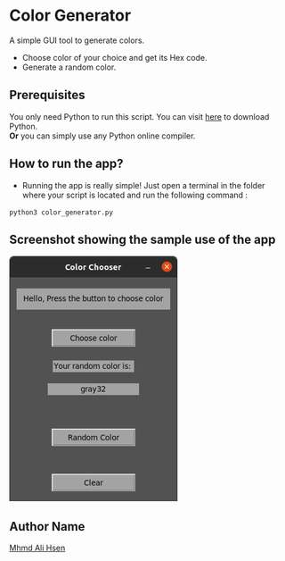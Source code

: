 # Color Generator
A simple GUI tool to generate colors.
* Choose color of your choice and get its Hex code.
* Generate a random color.
  
## Prerequisites
You only need Python to run this script. You can visit [here](https://www.python.org/downloads/) to download Python.  
**Or** you can simply use any Python online compiler.

## How to run the app?
* Running the app is really simple! Just open a terminal in the folder where your script is located and run the following command :

```
python3 color_generator.py
```

## Screenshot showing the sample use of the app
![](screenshot.png)  

## Author Name
[Mhmd Ali Hsen](https://github.com/mhmdali102)
